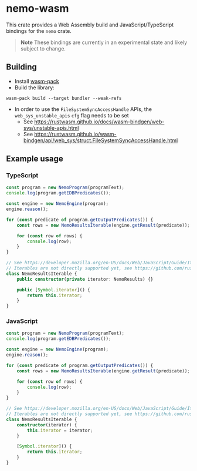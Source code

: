 # nemo-wasm

This crate provides a Web Assembly build and JavaScript/TypeScript bindings for the `nemo` crate.

> **Note**
> These bindings are currently in an experimental state and likely subject to change.

## Building

-   Install [wasm-pack](https://rustwasm.github.io/wasm-pack/book/prerequisites/index.html)
-   Build the library:

```
wasm-pack build --target bundler --weak-refs
```

-   In order to use the `FileSystemSyncAccessHandle` APIs, the `web_sys_unstable_apis` `cfg` flag needs to be set
    -   See https://rustwasm.github.io/docs/wasm-bindgen/web-sys/unstable-apis.html
    -   See https://rustwasm.github.io/wasm-bindgen/api/web_sys/struct.FileSystemSyncAccessHandle.html

## Example usage

### TypeScript

```typescript
const program = new NemoProgram(programText);
console.log(program.getEDBPredicates());

const engine = new NemoEngine(program);
engine.reason();

for (const predicate of program.getOutputPredicates()) {
    const rows = new NemoResultsIterable(engine.getResult(predicate));

    for (const row of rows) {
        console.log(row);
    }
}

// See https://developer.mozilla.org/en-US/docs/Web/JavaScript/Guide/Iterators_and_Generators
// Iterables are not directly supported yet, see https://github.com/rustwasm/wasm-bindgen/issues/1478
class NemoResultsIterable {
    public constructor(private iterator: NemoResults) {}

    public [Symbol.iterator]() {
        return this.iterator;
    }
}
```

### JavaScript

```typescript
const program = new NemoProgram(programText);
console.log(program.getEDBPredicates());

const engine = new NemoEngine(program);
engine.reason();

for (const predicate of program.getOutputPredicates()) {
    const rows = new NemoResultsIterable(engine.getResult(predicate));

    for (const row of rows) {
        console.log(row);
    }
}

// See https://developer.mozilla.org/en-US/docs/Web/JavaScript/Guide/Iterators_and_Generators
// Iterables are not directly supported yet, see https://github.com/rustwasm/wasm-bindgen/issues/1478
class NemoResultsIterable {
    constructor(iterator) {
        this.iterator = iterator;
    }

    [Symbol.iterator]() {
        return this.iterator;
    }
}
```
